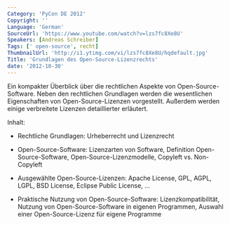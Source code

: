 ```yaml
---
Category: 'PyCon DE 2012'
Copyright: ''
Language: 'German'
SourceUrl: 'https://www.youtube.com/watch?v=lzs7fc8Xe8U'
Speakers: [Andreas Schreiber]
Tags: [' open-source', recht]
ThumbnailUrl: 'http://i1.ytimg.com/vi/lzs7fc8Xe8U/hqdefault.jpg'
Title: 'Grundlagen des Open-Source-Lizenzrechts'
date: '2012-10-30'
---
```

Ein kompakter Überblick über die rechtlichen Aspekte von Open-Source-Software.
Neben den rechtlichen Grundlagen werden die wesentlichen Eigenschaften von
Open-Source-Lizenzen vorgestellt. Außerdem werden einige verbreitete Lizenzen
detaillierter erläutert.

Inhalt:

- Rechtliche Grundlagen: Urheberrecht und Lizenzrecht

- Open-Source-Software: Lizenzarten von Software, Definition Open-Source-Software, Open-Source-Lizenzmodelle, Copyleft vs. Non-Copyleft

- Ausgewählte Open-Source-Lizenzen: Apache License, GPL, AGPL, LGPL, BSD License, Eclipse Public License, ...

- Praktische Nutzung von Open-Source-Software: Lizenzkompatibilität, Nutzung von Open-Source-Software in eigenen Programmen, Auswahl einer Open-Source-Lizenz für eigene Programme

